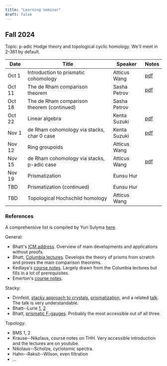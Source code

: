 ```yaml
---
title: "Learning seminar"
draft: false
---
```


## Fall 2024

Topic: p-adic Hodge theory and topological cyclic homology. We'll meet in 2-361 by default.

| Date | Title | Speaker | Notes | 
|  ---   | ---   |  ---    | ---  |
| Oct 1 | Introduction to prismatic cohomology | Atticus Wang | [pdf](/website/PrismIntro.pdf) |
| Oct 11 | The de Rham comparison theorem | Sasha Petrov | [pdf](/website/derham_comparison.pdf) |
| Oct 18 | The de Rham comparison theorem (continued) | Sasha Petrov | |
| Oct 22 | Linear algebra | Kenta Suzuki | [pdf](/website/Kenta1.pdf) |
| Nov 1 | de Rham cohomology via stacks, char 0 case | Kenta Suzuki | [pdf](/website/Kenta2.pdf) |
| Nov 12 | Ring groupoids | Atticus Wang | |
| Nov 15 | de Rham cohomology via stacks, p-adic case | Atticus Wang | [pdf](/website/drstk2.pdf) |
| Nov 19 | Prismatization | Eunsu Hur | |
| TBD | Prismatization (continued) | Eunsu Hur | |
| TBD | Topological Hochschild homology | Atticus Wang| |

### References

A comprehensive list is compiled by Yuri Sulyma [here](https://ysulyma.github.io/prismatic).

General:
- Bhatt's [ICM address](https://arxiv.org/abs/2112.12010v1). Overview of main developments and applications without proofs.
- Bhatt, [Columbia lectures](https://www.math.ias.edu/~bhatt/teaching/prismatic-columbia/). Develops the theory of prisms from scratch and proves the main comparison theorems.
- Kedlaya's [course notes](https://kskedlaya.org/prismatic/prismatic.html). Largely drawn from the Columbia lectures but fills in a lot of prerequisites.
- Emerton's [course notes](https://math.uchicago.edu/~emerton/prismatic/prismatic.html).

Stacky:
- Drinfeld, [stacky approach to crystals](https://arxiv.org/abs/1810.11853), [prismatization](https://arxiv.org/abs/2005.04746), and a related [talk](https://www.youtube.com/watch?v=3wCk3qsFWLA). The talk is very understandable. 
- Bhatt--Lurie [1](https://arxiv.org/abs/2201.06120), [2](https://arxiv.org/abs/2201.06124)
- Bhatt, [prismatic F-gauges](https://www.math.ias.edu/~bhatt/teaching/mat549f22/lectures.pdf). Probably the most accessible out of all three.

Topology:
- BMS 1, 2
- Krause--Nikolaus, course notes on THH. Very accessible introduction and the lectures are on youtube.
- Nikolaus--Scholze, cyclotomic spectra.
- Hahn--Raksit--Wilson, even filtration
- ...
